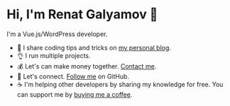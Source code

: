 # Hi, I'm Renat Galyamov 👋
I'm a Vue.js/WordPress developer.

- 📱 I share coding tips and tricks on [my personal blog](https://renatello.com).
- 👌 I run multiple projects.
- 💰 Let's can make money together. [Contact me](https://renatello.com/hire/).
- 👋 Let's connect. [Follow me](https://github.com/Renatello/) on GitHub.
- ☕ I'm helping other developers by sharing my knowledge for free. You can support me by [buying me a coffee](https://www.buymeacoffee.com/renat).

<!--
**Renatello/Renatello** is a ✨ _special_ ✨ repository because its `README.md` (this file) appears on your GitHub profile.

Here are some ideas to get you started:

- 🔭 I’m currently working on ...
- 🌱 I’m currently learning ...
- 👯 I’m looking to collaborate on ...
- 🤔 I’m looking for help with ...
- 💬 Ask me about ...
- 📫 How to reach me: ...
- 😄 Pronouns: ...
- ⚡ Fun fact: ...
-->
